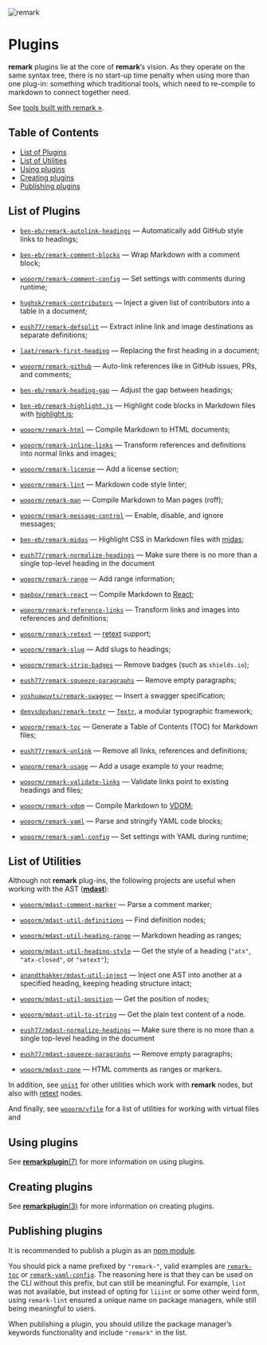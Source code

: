 ![remark](https://cdn.rawgit.com/wooorm/remark/master/logo.svg)

# Plugins

**remark** plugins lie at the core of **remark**’s vision. As they operate on
the same syntax tree, there is no start-up time penalty when using more than
one plug-in: something which traditional tools, which need to re-compile
to markdown to connect together need.

See [tools built with remark »](https://github.com/wooorm/remark/blob/master/doc/products.md).

## Table of Contents

*   [List of Plugins](#list-of-plugins)
*   [List of Utilities](#list-of-utilities)
*   [Using plugins](#using-plugins)
*   [Creating plugins](#creating-plugins)
*   [Publishing plugins](#publishing-plugins)

## List of Plugins

*   [`ben-eb/remark-autolink-headings`](https://github.com/ben-eb/remark-autolink-headings)
    — Automatically add GitHub style links to headings;

*   [`ben-eb/remark-comment-blocks`](https://github.com/ben-eb/remark-comment-blocks)
    — Wrap Markdown with a comment block;

*   [`wooorm/remark-comment-config`](https://github.com/wooorm/remark-comment-config)
    — Set settings with comments during runtime;

*   [`hughsk/remark-contributors`](https://github.com/hughsk/remark-contributors)
    — Inject a given list of contributors into a table in a document;

*   [`eush77/remark-defsplit`](https://github.com/eush77/remark-defsplit)
    — Extract inline link and image destinations as separate definitions;

*   [`laat/remark-first-heading`](https://github.com/laat/remark-first-heading)
    — Replacing the first heading in a document;

*   [`wooorm/remark-github`](https://github.com/wooorm/remark-github)
    — Auto-link references like in GitHub issues, PRs, and comments;

*   [`ben-eb/remark-heading-gap`](https://github.com/ben-eb/remark-heading-gap)
    — Adjust the gap between headings;

*   [`ben-eb/remark-highlight.js`](https://github.com/ben-eb/remark-highlight.js)
    — Highlight code blocks in Markdown files with
    [highlight.js](https://github.com/isagalaev/highlight.js);

*   [`wooorm/remark-html`](https://github.com/wooorm/remark-html)
    — Compile Markdown to HTML documents;

*   [`wooorm/remark-inline-links`](https://github.com/wooorm/remark-inline-links)
    — Transform references and definitions into normal links and images;

*   [`wooorm/remark-license`](https://github.com/wooorm/remark-license)
    — Add a license section;

*   [`wooorm/remark-lint`](https://github.com/wooorm/remark-lint)
    — Markdown code style linter;

*   [`wooorm/remark-man`](https://github.com/wooorm/remark-man)
    — Compile Markdown to Man pages (roff);

*   [`wooorm/remark-message-control`](https://github.com/wooorm/remark-message-control)
    — Enable, disable, and ignore messages;

*   [`ben-eb/remark-midas`](https://github.com/ben-eb/remark-midas)
    — Highlight CSS in Markdown files with [midas](https://github.com/ben-eb/midas);

*   [`eush77/remark-normalize-headings`](https://github.com/eush77/remark-normalize-headings)
    — Make sure there is no more than a single top-level heading in the document

*   [`wooorm/remark-range`](https://github.com/wooorm/remark-range)
    — Add range information;

*   [`mapbox/remark-react`](https://github.com/mapbox/remark-react)
    — Compile Markdown to [React](https://github.com/facebook/react);

*   [`wooorm/remark-reference-links`](https://github.com/wooorm/remark-reference-links)
    — Transform links and images into references and definitions;

*   [`wooorm/remark-retext`](https://github.com/wooorm/remark-retext)
    — [retext](https://github.com/wooorm/retext) support;

*   [`wooorm/remark-slug`](https://github.com/wooorm/remark-slug)
    — Add slugs to headings;

*   [`wooorm/remark-strip-badges`](https://github.com/wooorm/remark-strip-badges)
    — Remove badges (such as `shields.io`);

*   [`eush77/remark-squeeze-paragraphs`](https://github.com/eush77/remark-squeeze-paragraphs)
    — Remove empty paragraphs;

*   [`yoshuawuyts/remark-swagger`](https://github.com/yoshuawuyts/remark-swagger)
    — Insert a swagger specification;

*   [`denysdovhan/remark-textr`](https://github.com/denysdovhan/remark-textr)
    — [`Textr`](https://github.com/shuvalov-anton/textr), a modular typographic
    framework;

*   [`wooorm/remark-toc`](https://github.com/wooorm/remark-toc)
    — Generate a Table of Contents (TOC) for Markdown files;

*   [`eush77/remark-unlink`](https://github.com/eush77/remark-unlink)
    — Remove all links, references and definitions;

*   [`wooorm/remark-usage`](https://github.com/wooorm/remark-usage)
    — Add a usage example to your readme;

*   [`wooorm/remark-validate-links`](https://github.com/wooorm/remark-validate-links)
    — Validate links point to existing headings and files;

*   [`wooorm/remark-vdom`](https://github.com/wooorm/remark-vdom)
    — Compile Markdown to [VDOM](https://github.com/Matt-Esch/virtual-dom/);

*   [`wooorm/remark-yaml`](https://github.com/wooorm/remark-yaml)
    — Parse and stringify YAML code blocks;

*   [`wooorm/remark-yaml-config`](https://github.com/wooorm/remark-yaml-config)
    — Set settings with YAML during runtime;

## List of Utilities

Although not **remark** plug-ins, the following projects are useful when
working with the AST ([**mdast**](https://github.com/wooorm/mdast)):

*   [`wooorm/mdast-comment-marker`](https://github.com/wooorm/mdast-comment-marker)
    — Parse a comment marker;

*   [`wooorm/mdast-util-definitions`](https://github.com/wooorm/mdast-util-definitions)
    — Find definition nodes;

*   [`wooorm/mdast-util-heading-range`](https://github.com/wooorm/mdast-util-heading-range)
    — Markdown heading as ranges;

*   [`wooorm/mdast-util-heading-style`](https://github.com/wooorm/mdast-util-heading-style)
    — Get the style of a heading (`"atx"`, `"atx-closed"`, or `"setext"`);

*   [`anandthakker/mdast-util-inject`](https://github.com/anandthakker/mdast-util-inject)
    — Inject one AST into another at a specified heading, keeping heading
    structure intact;

*   [`wooorm/mdast-util-position`](https://github.com/wooorm/mdast-util-position)
    — Get the position of nodes;

*   [`wooorm/mdast-util-to-string`](https://github.com/wooorm/mdast-util-to-string)
    — Get the plain text content of a node.

*   [`eush77/mdast-normalize-headings`](https://github.com/eush77/mdast-normalize-headings)
    — Make sure there is no more than a single top-level heading in the document

*   [`eush77/mdast-squeeze-paragraphs`](https://github.com/eush77/mdast-squeeze-paragraphs)
    — Remove empty paragraphs;

*   [`wooorm/mdast-zone`](https://github.com/wooorm/mdast-zone)
    — HTML comments as ranges or markers.

In addition, see [`unist`](https://github.com/wooorm/unist#unist-node-utilties)
for other utilities which work with **remark** nodes, but also with
[retext](https://github.com/wooorm/retext) nodes.

And finally, see [`wooorm/vfile`](https://github.com/wooorm/vfile#related-tools)
for a list of utilities for working with virtual files and

## Using plugins

See [**remarkplugin**(7)](https://github.com/wooorm/remark/blob/master/doc/remarkplugin.7.md)
for more information on using plugins.

## Creating plugins

See [**remarkplugin**(3)](https://github.com/wooorm/remark/blob/master/doc/remarkplugin.3.md)
for more information on creating plugins.

## Publishing plugins

It is recommended to publish a plugin as an
[npm module](https://docs.npmjs.com/getting-started/publishing-npm-packages).

You should pick a name prefixed by `"remark-"`, valid examples are
[`remark-toc`](https://www.npmjs.com/package/remark-toc) or
[`remark-yaml-config`](https://www.npmjs.com/package/remark-yaml-config).
The reasoning here is that they can be used on the CLI without this prefix,
but can still be meaningful. For example, `lint` was not available, but instead
of opting for `liiint` or some other weird form, using `remark-lint` ensured a
unique name on package managers, while still being meaningful to users.

When publishing a plugin, you should utilize the package manager’s keywords
functionality and include `"remark"` in the list.
